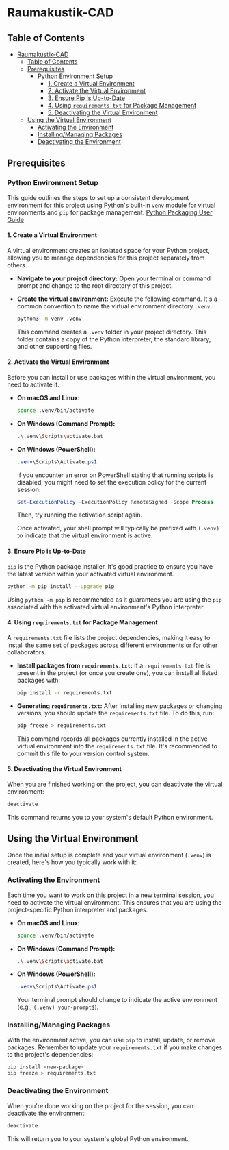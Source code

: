 # Raumakustik-CAD

## Table of Contents
- [Raumakustik-CAD](#raumakustik-cad)
  - [Table of Contents](#table-of-contents)
  - [Prerequisites](#prerequisites)
    - [Python Environment Setup](#python-environment-setup)
      - [1. Create a Virtual Environment](#1-create-a-virtual-environment)
      - [2. Activate the Virtual Environment](#2-activate-the-virtual-environment)
      - [3. Ensure Pip is Up-to-Date](#3-ensure-pip-is-up-to-date)
      - [4. Using `requirements.txt` for Package Management](#4-using-requirementstxt-for-package-management)
      - [5. Deactivating the Virtual Environment](#5-deactivating-the-virtual-environment)
  - [Using the Virtual Environment](#using-the-virtual-environment)
    - [Activating the Environment](#activating-the-environment)
    - [Installing/Managing Packages](#installingmanaging-packages)
    - [Deactivating the Environment](#deactivating-the-environment)

## Prerequisites


### Python Environment Setup

This guide outlines the steps to set up a consistent development environment for this project using Python's built-in `venv` module for virtual environments and `pip` for package management. [Python Packaging User Guide](https://packaging.python.org/en/latest/guides/installing-using-pip-and-virtual-environments/#create-and-use-virtual-environments)

#### 1. Create a Virtual Environment

A virtual environment creates an isolated space for your Python project, allowing you to manage dependencies for this project separately from others.

*   **Navigate to your project directory:**
    Open your terminal or command prompt and change to the root directory of this project.

*   **Create the virtual environment:**
    Execute the following command. It's a common convention to name the virtual environment directory `.venv`.
    ```bash
    python3 -m venv .venv
    ```
    This command creates a `.venv` folder in your project directory. This folder contains a copy of the Python interpreter, the standard library, and other supporting files.

#### 2. Activate the Virtual Environment

Before you can install or use packages within the virtual environment, you need to activate it.

*   **On macOS and Linux:**
    ```bash
    source .venv/bin/activate
    ```

*   **On Windows (Command Prompt):**
    ```bash
    .\.venv\Scripts\activate.bat
    ```

*   **On Windows (PowerShell):**
    ```powershell
    .venv\Scripts\Activate.ps1
    ```
    If you encounter an error on PowerShell stating that running scripts is disabled, you might need to set the execution policy for the current session:
    ```powershell
    Set-ExecutionPolicy -ExecutionPolicy RemoteSigned -Scope Process
    ```
    Then, try running the activation script again.

    Once activated, your shell prompt will typically be prefixed with `(.venv)` to indicate that the virtual environment is active.

#### 3. Ensure Pip is Up-to-Date

`pip` is the Python package installer. It's good practice to ensure you have the latest version within your activated virtual environment.

```bash
python -m pip install --upgrade pip
```
Using `python -m pip` is recommended as it guarantees you are using the `pip` associated with the activated virtual environment's Python interpreter.

#### 4. Using `requirements.txt` for Package Management

A `requirements.txt` file lists the project dependencies, making it easy to install the same set of packages across different environments or for other collaborators.

*   **Install packages from `requirements.txt`:**
    If a `requirements.txt` file is present in the project (or once you create one), you can install all listed packages with:
    ```bash
    pip install -r requirements.txt
    ```

*   **Generating `requirements.txt`:**
    After installing new packages or changing versions, you should update the `requirements.txt` file. To do this, run:
    ```bash
    pip freeze > requirements.txt
    ```
    This command records all packages currently installed in the active virtual environment into the `requirements.txt` file. It's recommended to commit this file to your version control system.

#### 5. Deactivating the Virtual Environment

When you are finished working on the project, you can deactivate the virtual environment:

```bash
deactivate
```
This command returns you to your system's default Python environment.

## Using the Virtual Environment

Once the initial setup is complete and your virtual environment (`.venv`) is created, here's how you typically work with it:

### Activating the Environment

Each time you want to work on this project in a new terminal session, you need to activate the virtual environment. This ensures that you are using the project-specific Python interpreter and packages.

*   **On macOS and Linux:**
    ```bash
    source .venv/bin/activate
    ```

*   **On Windows (Command Prompt):**
    ```bash
    .\.venv\Scripts\activate.bat
    ```

*   **On Windows (PowerShell):**
    ```powershell
    .venv\Scripts\Activate.ps1
    ```
    Your terminal prompt should change to indicate the active environment (e.g., `(.venv) your-prompt$`).

### Installing/Managing Packages

With the environment active, you can use `pip` to install, update, or remove packages. Remember to update your `requirements.txt` if you make changes to the project's dependencies:

```bash
pip install <new-package>
pip freeze > requirements.txt
```

### Deactivating the Environment

When you're done working on the project for the session, you can deactivate the environment:

```bash
deactivate
```
This will return you to your system's global Python environment.
